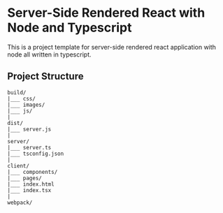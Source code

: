 # Server-Side Rendered React with Node and Typescript
This is a project template for server-side rendered react application with node all written in typescript.

## Project Structure
```
build/
|___ css/
|___ images/
|___ js/
|
dist/
|___ server.js
|
server/
|___ server.ts
|___ tsconfig.json
|
client/
|___ components/
|___ pages/ 
|___ index.html
|___ index.tsx
|
webpack/
```
